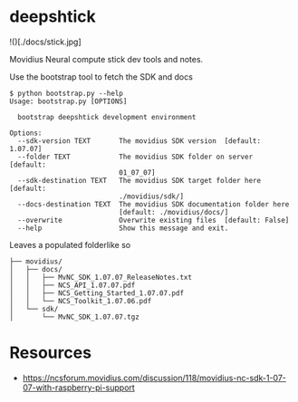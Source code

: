 # deepshtick

!()[./docs/stick.jpg]

Movidius Neural compute stick dev tools and notes.

Use the bootstrap tool to fetch the SDK and docs

```
$ python bootstrap.py --help
Usage: bootstrap.py [OPTIONS]

  bootstrap deepshtick development environment

Options:
  --sdk-version TEXT       The movidius SDK version  [default: 1.07.07]
  --folder TEXT            The movidius SDK folder on server  [default:
                           01_07_07]
  --sdk-destination TEXT   The movidius SDK target folder here  [default:
                           ./movidius/sdk/]
  --docs-destination TEXT  The movidius SDK documentation folder here
                           [default: ./movidius/docs/]
  --overwrite              Overwrite existing files  [default: False]
  --help                   Show this message and exit.

```

Leaves a populated folderlike so

```
├── movidius/
│   ├── docs/
│   │   ├── MvNC_SDK_1.07.07_ReleaseNotes.txt
│   │   ├── NCS_API_1.07.07.pdf
│   │   ├── NCS_Getting_Started_1.07.07.pdf
│   │   └── NCS_Toolkit_1.07.06.pdf
│   └── sdk/
│       └── MvNC_SDK_1.07.07.tgz

```


# Resources

* https://ncsforum.movidius.com/discussion/118/movidius-nc-sdk-1-07-07-with-raspberry-pi-support
